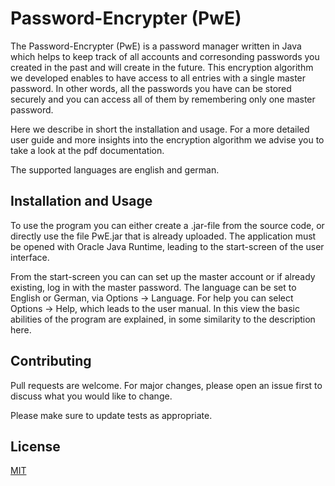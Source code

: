 # Password-Encrypter (PwE)

The Password-Encrypter (PwE) is a password manager written in Java which helps to keep track of all accounts and corresonding passwords you created in the past and will create in the future. This encryption algorithm we developed enables to have access to all entries with a single master password. In other words, all the passwords you have can be stored securely and you can access all of them by remembering only one master password.

Here we describe in short the installation and usage. For a more detailed user guide and more insights into the encryption algorithm we advise you to take a look at the pdf documentation.

The supported languages are english and german.

## Installation and Usage

To use the program you can either create a .jar-file from the source code, or directly use the file PwE.jar that is already uploaded. The application must be opened with Oracle Java Runtime, leading to the start-screen of the user interface. 

From the start-screen you can can set up the master account or if already existing, log in with the master password. The language can be set to English or German, via Options -> Language. For help you can select Options -> Help, which leads to the user manual. In this view the basic abilities of the program are explained, in some similarity to the description here.

## Contributing

Pull requests are welcome. For major changes, please open an issue first to discuss what you would like to change.

Please make sure to update tests as appropriate.

## License
[MIT](https://choosealicense.com/licenses/mit/)
